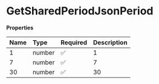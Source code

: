 # GetSharedPeriodJsonPeriod

**Properties**

| Name | Type   | Required | Description |
| :--- | :----- | :------- | :---------- |
| 1    | number | ✅       | 1           |
| 7    | number | ✅       | 7           |
| 30   | number | ✅       | 30          |
